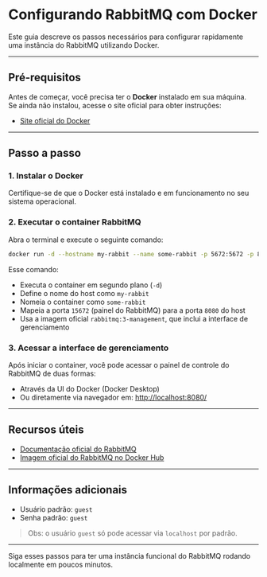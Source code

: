 # Configurando RabbitMQ com Docker

Este guia descreve os passos necessários para configurar rapidamente uma instância do RabbitMQ utilizando Docker.

---

## Pré-requisitos

Antes de começar, você precisa ter o **Docker** instalado em sua máquina.  
Se ainda não instalou, acesse o site oficial para obter instruções:

- [Site oficial do Docker](https://www.docker.com/)

---

## Passo a passo

### 1. Instalar o Docker

Certifique-se de que o Docker está instalado e em funcionamento no seu sistema operacional.

### 2. Executar o container RabbitMQ

Abra o terminal e execute o seguinte comando:

```bash
docker run -d --hostname my-rabbit --name some-rabbit -p 5672:5672 -p 8080:15672 rabbitmq:3-management
```

Esse comando:

- Executa o container em segundo plano (`-d`)
- Define o nome do host como `my-rabbit`
- Nomeia o container como `some-rabbit`
- Mapeia a porta `15672` (painel do RabbitMQ) para a porta `8080` do host
- Usa a imagem oficial `rabbitmq:3-management`, que inclui a interface de gerenciamento

### 3. Acessar a interface de gerenciamento

Após iniciar o container, você pode acessar o painel de controle do RabbitMQ de duas formas:

- Através da UI do Docker (Docker Desktop)
- Ou diretamente via navegador em: [http://localhost:8080/](http://localhost:8080/)

---

## Recursos úteis

- [Documentação oficial do RabbitMQ](https://www.rabbitmq.com/)
- [Imagem oficial do RabbitMQ no Docker Hub](https://hub.docker.com/_/rabbitmq)

---

## Informações adicionais

- Usuário padrão: `guest`  
- Senha padrão: `guest`  

> Obs: o usuário `guest` só pode acessar via `localhost` por padrão.

---

Siga esses passos para ter uma instância funcional do RabbitMQ rodando localmente em poucos minutos.
